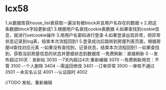 # lcx58
1.从数据库获house_list表获取一遍没有被block并且用户名存在的数据 v
2.把这条数据block字段更新成1
3.根据用户名查找cookie表数据
4.如果查找到cookie信息，就进行setcookie操作
3.用用户名密码进行登录
4.如果登录出现异常，把异常状态记录到log表，结束本次流程回到1
5.登录成功后跳转到房屋列表页面，根据房屋id查找对应元素
--如果没有查找到，记录状态，结束本次流程回到1
--如果查找到，获取当前房屋信息的状态并更细状态到数据库
--免费刷新：直接刷新			0
--发布超过30天：发新帖		3030
--7天内超过4次:重新编辑		3070
--免费刷新用完：不管 			3100
--个人删除 					3404
--需返回修改 				3401
--订单异常					3500
--审核不通过 				3501
--未实名认证 				4001
--认证超时 					4002

//TODO
发帖，重新编辑
